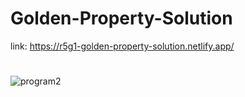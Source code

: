 # Golden-Property-Solution

link: https://r5g1-golden-property-solution.netlify.app/

#
![program2](https://user-images.githubusercontent.com/71373383/176997406-9af59ee9-2c03-43b6-b864-11cf844046b7.jpg)
